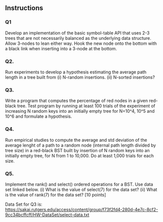 ## Instructions

### Q1

Develop an implementation of the basic symbol-table API that uses 2-3 trees that are not necessarily balanced as the underlying data structure. Allow 3-nodes to lean either way. Hook the new node onto the bottom with a black link when inserting into a 3-node at the bottom.

### Q2.

Run experiments to develop a hypothesis estimating the average path length in a tree built from (i) N-random insertions. (ii) N-sorted insertions?

### Q3.

Write a program that computes the percentage of red nodes in a given red-black tree. Test program by running at least 100 trials of the experiment of increasing N random keys into an initially empty tree for N=10^4, 10^5 and 10^6 and formulate a hypothesis.

### Q4.

Run empirical studies to compute the average and std deviation of the average lenght of a path to a random node (internal path length divided by tree size) in a red-black BST built by insertion of N random keys into an initially empty tree, for N from 1 to 10,000. Do at least 1,000 trials for each size.

### Q5. 

Implement the rank() and select() ordered operations for a BST. Use data set linked below. (i) What is the value of select(7) for the data set? (ii)  What is the value of rank(7) for the data set? [10 points]

Data Set for Q3 is: https://sakai.rutgers.edu/access/content/group/f73f2fd4-280d-4e7c-8cf2-9cc34bcffcff/HW-DataSet/select-data.txt
